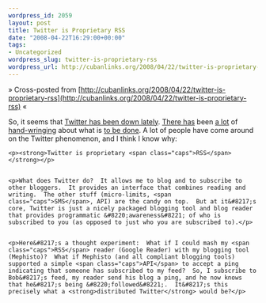 ```yaml
--- 
wordpress_id: 2059
layout: post
title: Twitter is Proprietary RSS
date: "2008-04-22T16:29:00+00:00"
tags: 
- Uncategorized
wordpress_slug: twitter-is-proprietary-rss
wordpress_url: http://cubanlinks.org/2008/04/22/twitter-is-proprietary-rss
---
```

&raquo; Cross-posted from [http://cubanlinks.org/2008/04/22/twitter-is-proprietary-rss](http://cubanlinks.org/2008/04/22/twitter-is-proprietary-rss) &laquo;

<p>So, it seems that <a href="http://www.techmeme.com/080421/p92#a080421p92">Twitter has been down lately</a>.  <a href="http://www.scripting.com/stories/2008/04/20/aNewKindOfTwitterOutage.html">There has</a> been <a href="http://www.scripting.com/stories/2008/04/21/theTwitterOutagePersists.html">a lot</a> of <a href="http://www.scripting.com/stories/2008/04/21/aNewStrategyForTwitterOuta.html">hand-wringing</a> about what is <a href="http://scobleizer.com/2008/04/21/twitter-grabbing-defeat-from-the-jaws-of-success/">to be done</a>.  A lot of people have come around on the Twitter phenomenon, and I think I know why:</p>


	<p><strong>Twitter is proprietary <span class="caps">RSS</span></strong></p>


	<p>What does Twitter do?  It allows me to blog and to subscribe to other bloggers.  It provides an interface that combines reading and writing.  The other stuff (micro-limits, <span class="caps">SMS</span>, API) are the candy on top.  But at it&#8217;s core, Twitter is just a nicely packaged blogging tool and blog reader that provides programmatic &#8220;awareness&#8221; of who is subscribed to you (as opposed to just who you are subscribed to).</p>


	<p>Here&#8217;s a thought experiment:  What if I could mash my <span class="caps">RSS</span> reader (Google Reader) with my blogging tool (Mephisto)?  What if Mephisto (and all compliant blogging tools) supported a simple <span class="caps">API</span> to accept a ping indicating that someone has subscribed to my feed?  So, I subscribe to Bob&#8217;s feed, my reader send his blog a ping, and he now knows that he&#8217;s being &#8220;followed&#8221;.  It&#8217;s this precisely what a <strong>distributed Twitter</strong> would be?</p>
